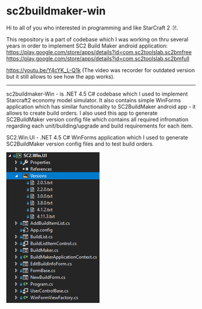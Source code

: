 # sc2buildmaker-win
Hi to all of you who interested in programming and like StarCraft 2 :)!.

This repository is a part of codebase which I was working on thru several years in order to implement SC2 Build Maker android application:
https://play.google.com/store/apps/details?id=com.sc2toolslab.sc2bmfree
https://play.google.com/store/apps/details?id=com.sc2toolslab.sc2bmfull

https://youtu.be/Y4cYK_L-Q1k
(The video was recorder for outdated version but it still allows to see how the app works).

***
sc2buildmaker-Win - is .NET 4.5 C# codebase which I used to implement Starcraft2 economy model simulator. It also contains simple WinForms application which has similar functionality to SC2BuildMaker android app - it allows to create build orders. I also used this app to  generate SC2BuildMaker version config file which contains all required infromation regarding each unit/building/upgrade and build requirements for each item.

SC2.Win.UI - .NET 4.5 C# WinForms application which I used to generate SC2BuildMaker version config files and to test build orders.

![SC2.Win.UI Solution](readme-assets/SC2-Win-UI-Solution.png)
